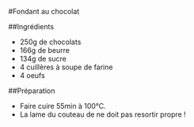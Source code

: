 #Fondant au chocolat

##Ingrédients

  - 250g de chocolats
  - 166g de beurre
  - 134g de sucre
  - 4 cuillères à soupe de farine
  - 4 oeufs
  
##Préparation

  - Faire cuire 55min à 100°C.
  - La lame du couteau de ne doit pas resortir propre !
